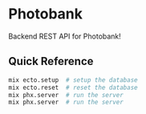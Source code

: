 # Photobank

Backend REST API for Photobank!

## Quick Reference

```sh
mix ecto.setup  # setup the database
mix ecto.reset  # reset the database
mix phx.server  # run the server
mix phx.server  # run the server
```
